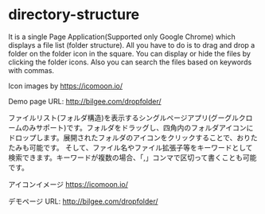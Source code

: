 # directory-structure
It is a single Page Application(Supported only Google Chrome) which displays a file list (folder structure). 
All you have to do is to drag and drop a folder on the folder icon in the square. You can display or hide the files by clicking the folder icons.
Also you can search the files based on keywords with commas.
 
Icon images by https://icomoon.io/

Demo page URL: http://bilgee.com/dropfolder/

ファイルリスト(フォルダ構造)を表示するシングルページアプリ(グーグルクロームのみサポート)です。フォルダをドラッグし、四角内のフォルダアイコンにドロップします。展開されたフォルダのアイコンをクリックすることで、おりたたみも可能です。
そして、ファイル名やファイル拡張子等をキーワードとして検索できます。キーワードが複数の場合、「,」コンマで区切って書くことも可能です。

アイコンイメージ https://icomoon.io/

デモページ URL: http://bilgee.com/dropfolder/
